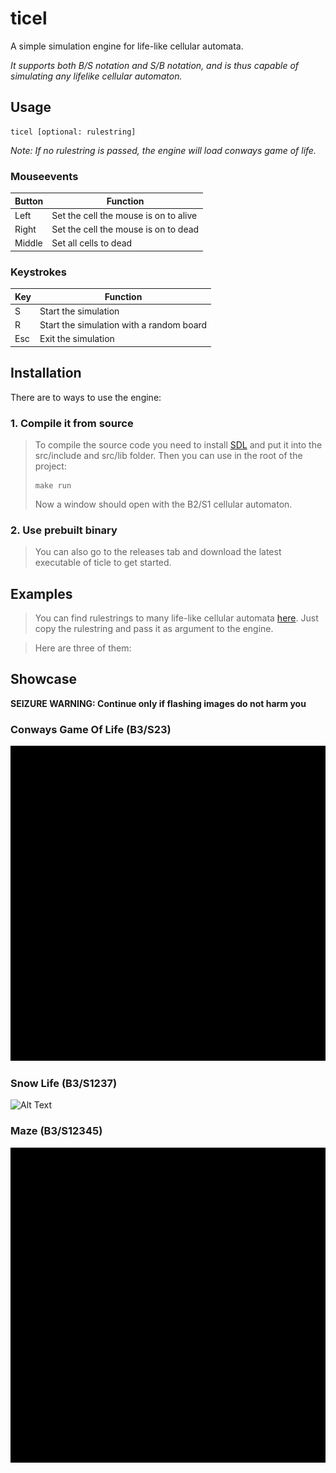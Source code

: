 # ticel
A simple simulation engine for life-like cellular automata.

*It supports both B/S notation and S/B notation, and is thus capable of simulating any lifelike cellular automaton.*

## Usage
```
ticel [optional: rulestring]
```

*Note: If no rulestring is passed, the engine will load conways game of life.*

### Mouseevents
|Button|Function|
|------|--------|
|Left|Set the cell the mouse is on to alive|
|Right|Set the cell the mouse is on to dead|
|Middle|Set all cells to dead|

### Keystrokes
|Key|Function|
|---|--------|
|S|Start the simulation|
|R|Start the simulation with a random board|
|Esc|Exit the simulation|

## Installation
There are to ways to use the engine:
### 1. Compile it from source
> To compile the source code you need to install [SDL](https://www.libsdl.org) and put it into the src/include and src/lib folder.
> Then you can use in the root of the project:
> ```
> make run
> ```
> Now a window should open with the B2/S1 cellular automaton.
### 2. Use prebuilt binary
> You can also go to the releases tab and download the latest executable of ticle to get started.

## Examples
> You can find rulestrings to many life-like cellular automata [here](https://conwaylife.com/wiki/List_of_Life-like_cellular_automata).
> Just copy the rulestring and pass it as argument to the engine.

> Here are three of them:

## Showcase

**SEIZURE WARNING: Continue only if flashing images do not harm you**

### Conways Game Of Life (B3/S23)
![Alt Text](https://github.com/Flederossi/ticel/blob/main/assets/B3_S23.gif)

### Snow Life (B3/S1237)
![Alt Text](https://github.com/Flederossi/ticel/blob/main/assets/B3_S1237.gif)

### Maze (B3/S12345)
![Alt Text](https://github.com/Flederossi/ticel/blob/main/assets/B3_S12345.gif)
